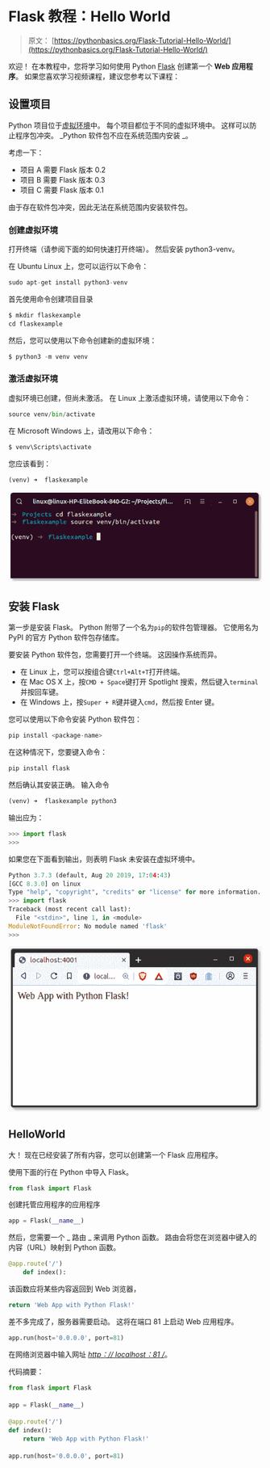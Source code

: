 # Flask 教程：Hello World

> 原文： [https://pythonbasics.org/Flask-Tutorial-Hello-World/](https://pythonbasics.org/Flask-Tutorial-Hello-World/)

欢迎！ 在本教程中，您将学习如何使用 Python [Flask](http://flask.pocoo.org/) 创建第一个 **Web 应用程序**。 如果您喜欢学习视频课程，建议您参考以下课程：



## 设置项目

Python 项目位于[虚拟环境](https://pythonbasics.org/virtualenv/)中。 每个项目都位于不同的虚拟环境中。 这样可以防止程序包冲突。 _Python 软件包不应在系统范围内安装 _。

考虑一下：

*   项目 A 需要 Flask 版本 0.2
*   项目 B 需要 Flask 版本 0.3
*   项目 C 需要 Flask 版本 0.1

由于存在软件包冲突，因此无法在系统范围内安装软件包。

### 创建虚拟环境

打开终端（请参阅下面的如何快速打开终端）。 然后安装 python3-venv。

在 Ubuntu Linux 上，您可以运行以下命令：

```py
sudo apt-get install python3-venv

```

首先使用命令创建项目目录

```py
$ mkdir flaskexample
cd flaskexample

```

然后，您可以使用以下命令创建新的虚拟环境：

```py
$ python3 -m venv venv

```

### 激活虚拟环境

虚拟环境已创建，但尚未激活。
在 Linux 上激活虚拟环境，请使用以下命令：

```py
source venv/bin/activate

```

在 Microsoft Windows 上，请改用以下命令：

```py
$ venv\Scripts\activate

```

您应该看到：

```py
(venv) ➜  flaskexample 

```

![virtual environment](img/825e92bb7921bc6d5dfa1e98f1a31d75.jpg)

## 安装 Flask

第一步是安装 Flask。 Python 附带了一个名为`pip`的软件包管理器。 它使用名为 PyPI 的官方 Python 软件包存储库。

要安装 Python 软件包，您需要打开一个终端。 这因操作系统而异。

*   在 Linux 上，您可以按组合键`Ctrl+Alt+T`打开终端。
*   在 Mac OS X 上，按`CMD + Space`键打开 Spotlight 搜索，然后键入`terminal`并按回车键。
*   在 Windows 上，按`Super + R`键并键入`cmd`，然后按 Enter 键。

您可以使用以下命令安装 Python 软件包：

```py
pip install <package-name>

```

在这种情况下，您要键入命令：

```py
pip install flask

```

然后确认其安装正确。 输入命令

```py
(venv) ➜  flaskexample python3

```

输出应为：

```py
>>> import flask
>>> 

```

如果您在下面看到输出，则表明 Flask 未安装在虚拟环境中。

```py
Python 3.7.3 (default, Aug 20 2019, 17:04:43) 
[GCC 8.3.0] on linux
Type "help", "copyright", "credits" or "license" for more information.
>>> import flask
Traceback (most recent call last):
  File "<stdin>", line 1, in <module>
ModuleNotFoundError: No module named 'flask'
>>> 

```

![flask](img/8348ad25313746f0dfecbe3da29fec18.jpg)

## HelloWorld

大！ 现在已经安装了所有内容，您可以创建第一个 Flask 应用程序。

使用下面的行在 Python 中导入 Flask。

```py
from flask import Flask

```

创建托管应用程序的应用程序

```py
app = Flask(__name__)

```

然后，您需要一个 _ 路由 _ 来调用 Python 函数。 路由会将您在浏览器中键入的内容（URL）映射到 Python 函数。

```py
@app.route('/')
    def index():

```

该函数应将某些内容返回到 Web 浏览器，

```py
return 'Web App with Python Flask!'

```

差不多完成了，服务器需要启动。 这将在端口 81 上启动 Web 应用程序。

```py
app.run(host='0.0.0.0', port=81)

```

在网络浏览器中输入网址 _[http：// localhost：81 /](http://localhost:81/)_。

代码摘要：

```py
from flask import Flask

app = Flask(__name__)

@app.route('/')
def index():
    return 'Web App with Python Flask!'

app.run(host='0.0.0.0', port=81)

```

